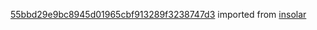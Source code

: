 [55bbd29e9bc8945d01965cbf913289f3238747d3](https://github.com/insolar/insolar/commit/55bbd29e9bc8945d01965cbf913289f3238747d3) imported from [insolar](https://github.com/insolar/insolar)
